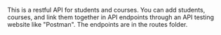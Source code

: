 This is a restful API for students and courses. You can add students, courses, and link them together in API endpoints through an API testing website like "Postman". The endpoints are in the routes folder.
